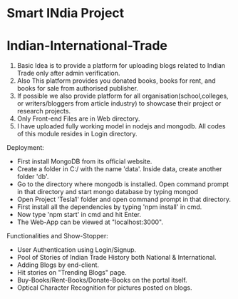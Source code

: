   # Smart INdia Project
  # Indian-International-Trade 

1. Basic Idea is to provide a platform for uploading blogs related to Indian Trade only after admin verification.
2. Also This platform provides you donated books, books for rent, and books for sale from authorised publisher.
3. If possible we also provide platform for all organisation(school,colleges, or writers/bloggers from article industry) to showcase their project or research projects.
4. Only Front-end Files are in Web directory.
5. I have uploaded fully working model in nodejs and mongodb. All codes of this module resides in Login directory.

Deployment:
* First install MongoDB from its official website.
* Create a folder in C:/ with the name 'data'. Inside data, create another folder 'db'.
* Go to the directory where mongodb is installed. Open command prompt in that directory and start mongo database by typing mongod
* Open Project 'Tesla1' folder and open command prompt in that directory.
* First install all the dependencies by typing 'npm install' in cmd.
* Now type 'npm start' in cmd and hit Enter.
* The Web-App can be viewed at "localhost:3000".

Functionalities and Show-Stopper:
* User Authentication using Login/Signup.
* Pool of Stories of Indian Trade History both National & International.
* Adding Blogs by end-client.
* Hit stories on "Trending Blogs" page.
* Buy-Books/Rent-Books/Donate-Books on the portal itself.
* Optical Character Recognition for pictures posted on blogs.
